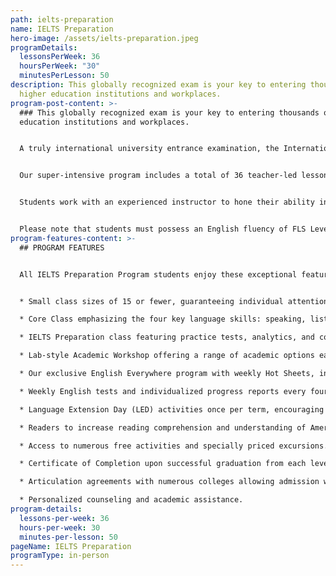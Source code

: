 ```yaml
---
path: ielts-preparation
name: IELTS Preparation
hero-image: /assets/ielts-preparation.jpeg
programDetails:
  lessonsPerWeek: 36
  hoursPerWeek: "30"
  minutesPerLesson: 50
description: This globally recognized exam is your key to entering thousands of
  higher education institutions and workplaces.
program-post-content: >-
  ### This globally recognized exam is your key to entering thousands of higher
  education institutions and workplaces.


  A truly international university entrance examination, the International English Language Testing System (IELTS) is accepted by most Australian, British, Canadian, Irish, New Zealand and South African academic institutions, over 3,000 academic institutions in the United States, and various professional organizations across the world. Our academic IELTS Preparation program will ensure that you have the skills needed to move to the next level of your education and training – whether in the U.S. or overseas.


  Our super-intensive program includes a total of 36 teacher-led lessons per week: 18 lessons of integrated study to improve all English skills; 12 lessons devoted to specific IELTS strategies and skills and 6 lessons of Academic Workshops for additional language practice and skill development.


  Students work with an experienced instructor to hone their ability in the IELTS skills of Reading, Writing, Listening, and Speaking. Practice exams allow instructors to analyze students’ abilities and familiarize students with the test format and strategies.


  Please note that students must possess an English fluency of FLS Level 9 or better to enter the IELTS Preparation Program.
program-features-content: >-
  ## PROGRAM FEATURES


  All IELTS Preparation Program students enjoy these exceptional features:


  * Small class sizes of 15 or fewer, guaranteeing individual attention from your teacher.

  * Core Class emphasizing the four key language skills: speaking, listening, reading and writing

  * IELTS Preparation class featuring practice tests, analytics, and concentrated practice in reading comprehension, writing, and advanced listening skills.

  * Lab-style Academic Workshop offering a range of academic options each week, including Pronunciation Clinics, Conversation Clubs, Homework Labs, Computer Labs, and more.

  * Our exclusive English Everywhere program with weekly Hot Sheets, involving your host family, activity guides and FLS staff in your learning process.

  * Weekly English tests and individualized progress reports every four weeks.

  * Language Extension Day (LED) activities once per term, encouraging students to use English in new settings and contexts.

  * Readers to increase reading comprehension and understanding of American culture.

  * Access to numerous free activities and specially priced excursions.

  * Certificate of Completion upon successful graduation from each level.

  * Articulation agreements with numerous colleges allowing admission without a TOEFL score based on completion of the designated FLS level.

  * Personalized counseling and academic assistance.
program-details:
  lessons-per-week: 36
  hours-per-week: 30
  minutes-per-lesson: 50
pageName: IELTS Preparation
programType: in-person
---
```

